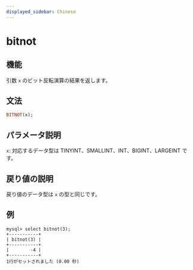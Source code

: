 ```yaml
---
displayed_sidebar: Chinese
---
```


# bitnot

## 機能

引数 `x` のビット反転演算の結果を返します。

## 文法

```Haskell
BITNOT(x);
```

## パラメータ説明

`x`: 対応するデータ型は TINYINT、SMALLINT、INT、BIGINT、LARGEINT です。

## 戻り値の説明

戻り値のデータ型は `x` の型と同じです。

## 例

```Plain Text
mysql> select bitnot(3);
+-----------+
| bitnot(3) |
+-----------+
|        -4 |
+-----------+
1行がセットされました (0.00 秒)
```
